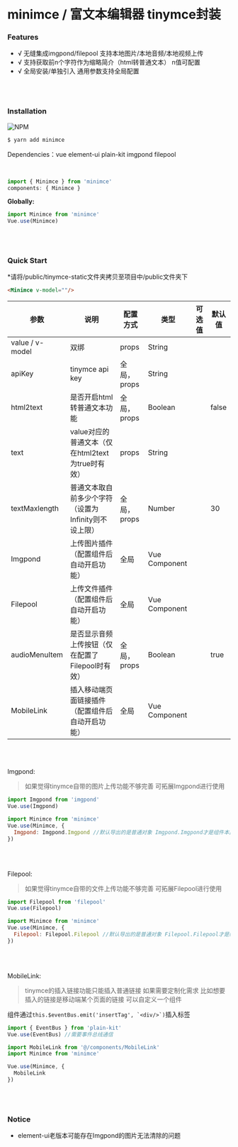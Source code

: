 # minimce / 富文本编辑器 tinymce封装


### Features

- √ 无缝集成imgpond/filepool 支持本地图片/本地音频/本地视频上传
- √ 支持获取前n个字符作为缩略简介（html转普通文本） n值可配置
- √ 全局安装/单独引入 通用参数支持全局配置

<br/><br/>

### Installation
![NPM](https://nodei.co/npm/minimce.png)
``` bash
$ yarn add minimce
```

Dependencies：vue element-ui plain-kit imgpond filepool

<br/>

```js
import { Minimce } from 'minimce'
components: { Minimce }
```

**Globally:**
```js
import Minimce from 'minimce'
Vue.use(Minimce)
```

<br/><br/>

### Quick Start

*请将/public/tinymce-static文件夹拷贝至项目中/public文件夹下

```html
<Minimce v-model=""/>
```

| 参数 | 说明 | 配置方式 | 类型 | 可选值 | 默认值 |
| --- | --- | --- | --- | --- | --- |
| value / v-model | 双绑 | props | String | | |
| apiKey | tinymce api key | 全局，props | String | | |
| html2text | 是否开启html转普通文本功能 | 全局，props | Boolean | | false |
| text | value对应的普通文本（仅在html2text为true时有效） | props | String | | |
| textMaxlength | 普通文本取自前多少个字符（设置为Infinity则不设上限） | 全局，props | Number | | 30 |
| Imgpond | 上传图片插件（配置组件后自动开启功能） | 全局 | Vue Component | | |
| Filepool | 上传文件插件（配置组件后自动开启功能） | 全局 | Vue Component | | |
| audioMenuItem | 是否显示音频上传按钮（仅在配置了Filepool时有效） | 全局，props | Boolean | | true |
| MobileLink | 插入移动端页面链接插件（配置组件后自动开启功能） | 全局 | Vue Component | | |

<br/><br/>

Imgpond:

> 如果觉得tinymce自带的图片上传功能不够完善 可拓展Imgpond进行使用

```js
import Imgpond from 'imgpond'
Vue.use(Imgpond)

import Minimce from 'minimce'
Vue.use(Minimce, {
  Imgpond: Imgpond.Imgpond //默认导出的是普通对象 Imgpond.Imgpond才是组件本身
})
```

<br/><br/>

Filepool:

> 如果觉得tinymce自带的文件上传功能不够完善 可拓展Filepool进行使用

```js
import Filepool from 'filepool'
Vue.use(Filepool)

import Minimce from 'minimce'
Vue.use(Minimce, {
  Filepool: Filepool.Filepool //默认导出的是普通对象 Filepool.Filepool才是组件本身
})
```

<br/><br/>

MobileLink:

> tinymce的插入链接功能只能插入普通链接 如果需要定制化需求 比如想要插入的链接是移动端某个页面的链接 可以自定义一个组件

组件通过```this.$eventBus.emit('insertTag', `<div/>`)```插入标签

```js
import { EventBus } from 'plain-kit'
Vue.use(EventBus) //需要事件总线通信

import MobileLink from '@/components/MobileLink'
import Minimce from 'minimce'

Vue.use(Minimce, {
  MobileLink
})
```

<br/><br/>

### Notice

- element-ui老版本可能存在Imgpond的图片无法清除的问题
